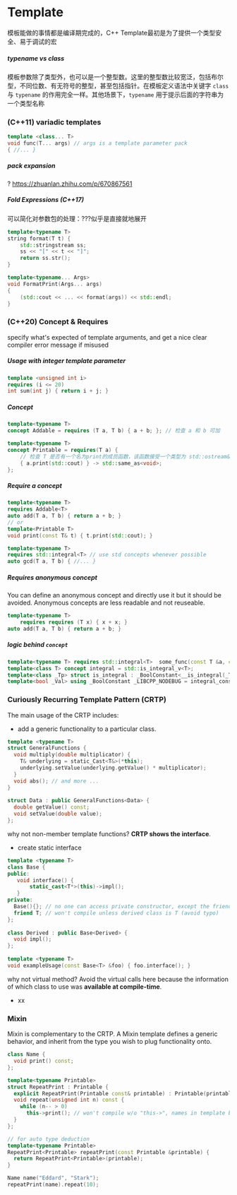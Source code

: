 # Template

模板能做的事情都是编译期完成的，C++ Template最初是为了提供一个类型安全、易于调试的宏

##### typename vs class

模板参数除了类型外，也可以是一个整型数。这里的整型数比较宽泛，包括布尔型，不同位数、有无符号的整型，甚至包括指针。在模板定义语法中关键字 `class` 与 `typename` 的作用完全一样。其他场景下，`typename` 用于提示后面的字符串为一个类型名称





### (C++11) variadic templates

```c++
template <class... T>
void func(T... args) // args is a template parameter pack
{ //... }
```

##### pack expansion

? https://zhuanlan.zhihu.com/p/670867561

##### Fold Expressions (C++17)

可以简化对参数包的处理：???似乎是直接就地展开

```c++
template<typename T>
string format(T t) {
    std::stringstream ss;
    ss << "[" << t << "]";
    return ss.str();
}

template<typename... Args>
void FormatPrint(Args... args)
{
    (std::cout << ... << format(args)) << std::endl;
}
```



### (C++20) Concept & Requires

specify what's expected of template arguments, and get a nice clear compiler error message if misused

##### Usage with integer template parameter

```c++
template <unsigned int i>
requires (i <= 20)         
int sum(int j) { return i + j; }
```

##### Concept

```c++
template<typename T>
concept Addable = requires (T a, T b) { a + b; }; // 检查 a 和 b 可加

template<typename T>
concept Printable = requires(T a) { 
    // 检查 T 是否有一个名为print的成员函数，该函数接受一个类型为 std::ostream& 的参数，且返回类型为void
    { a.print(std::cout) } -> std::same_as<void>;
};
```

##### Require a concept

```c++
template<typename T>  
requires Addable<T>
auto add(T a, T b) { return a + b; }
// or
template<Printable T> 
void print(const T& t) { t.print(std::cout); }

template<typename T>                                        
requires std::integral<T> // use std concepts whenever possible                
auto gcd(T a, T b) { //... }
```

##### Requires anonymous concept

You can define an anonymous concept and directly use it but it should be avoided. Anonymous concepts are less readable and not reuseable.

```c++
template<typename T>
    requires requires (T x) { x + x; } 
auto add(T a, T b) { return a + b; }
```

##### logic behind `concept`

```c++
template<typename T> requires std::integral<T>  some_func(const T &a, const T &b) {};
template<class T> concept integral = std::is_integral_v<T>;
template<class _Tp> struct is_integral : _BoolConstant<__is_integral(_Tp)> {};
template<bool _Val> using _BoolConstant _LIBCPP_NODEBUG = integral_constant<bool, _Val>;
```





### Curiously Recurring Template Pattern (CRTP)

The main usage of the CRTP includes:

- add a generic functionality to a particular class.

 ```c++
 template <typename T>
 struct GeneralFunctions {
   void multiply(double multiplicator) {
     T& underlying = static_Cast<T&>(*this);
     underlying.setValue(underlying.getValue() * multiplicator);
   }
   void abs(); // and more ...
 }
  
 struct Data : public GeneralFunctions<Data> {
   double getValue() const;
   void setValue(double value);
 };
 ```

 why not non-member template functions? **CRTP shows the interface**.

- create static interface

 ```c++
 template <typename T>
 class Base {
 public:
 	void interface() {
 		static_cast<T*>(this)->impl();
 	}
 private:
   Base(){}; // no one can access private constructor, except the friend classes - T
   friend T; // won't compile unless derived class is T (avoid typo)
 };
  
 class Derived : public Base<Derived> {
   void impl();
 };
  
 template <typename T>
 void exampleUsage(const Base<T> &foo) { foo.interface(); }
 ```

 why not virtual method? Avoid the virtual calls here because the information of which class to use was **available at compile-time**. 

- xx



### Mixin

 Mixin is complementary to the CRTP. A Mixin template defines a generic behavior, and inherit from the type you wish to plug functionality onto.

```c++
class Name {
  void print() const;
};

template<typename Printable>
struct RepeatPrint : Printable {
  explicit RepeatPrint(Printable const& printable) : Printable(printable) {}
  void repeat(unsigned int n) const {
    while (n-- > 0)
      this->print(); // won't compile w/o "this->", names in template base classes ignored in C++
  }
};

// for auto type deduction
template<typename Printable>
RepeatPrint<Printable> repeatPrint(const Printable &printable) {
  return RepeatPrint<Printable>(printable);
}

Name name("Eddard", "Stark");
repeatPrint(name).repeat(10);
```

